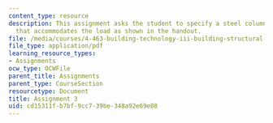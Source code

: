 ```yaml
---
content_type: resource
description: This assignment asks the student to specify a steel column/beam combination
  that accommodates the load as shown in the handout.
file: /media/courses/4-463-building-technology-iii-building-structural-systems-fall-2004/cd15311fb7bf9cc739be348a92e69e08_assignment03.pdf
file_type: application/pdf
learning_resource_types:
- Assignments
ocw_type: OCWFile
parent_title: Assignments
parent_type: CourseSection
resourcetype: Document
title: Assignment 3
uid: cd15311f-b7bf-9cc7-39be-348a92e69e08
---
```

